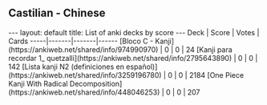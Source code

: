<h2>Castilian  -  Chinese</h2>
---
layout: default
title: List of anki decks by score
---
Deck | Score | Votes | Cards
-----|-------|-------|------
[Bloco C - Kanji](https://ankiweb.net/shared/info/974990970) | 0 | 0 | 24
[Kanji para recordar 1_ quetzalli](https://ankiweb.net/shared/info/2795643890) | 0 | 0 | 142
[Lista kanji N2 (definiciones en español)](https://ankiweb.net/shared/info/3259196780) | 0 | 0 | 2184
[One Piece Kanji With Radical Decomposition](https://ankiweb.net/shared/info/448046253) | 0 | 0 | 207
